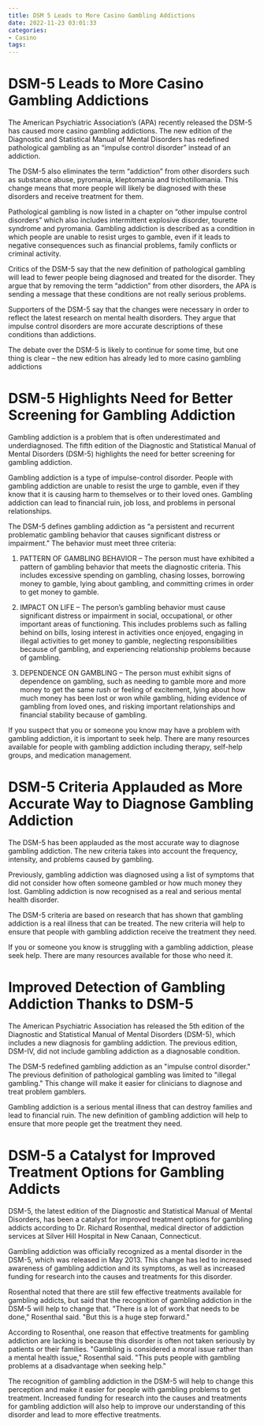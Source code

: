```yaml
---
title: DSM 5 Leads to More Casino Gambling Addictions
date: 2022-11-23 03:01:33
categories:
- Casino
tags:
---
```



#  DSM-5 Leads to More Casino Gambling Addictions

The American Psychiatric Association’s (APA) recently released the DSM-5 has caused more casino gambling addictions. The new edition of the Diagnostic and Statistical Manual of Mental Disorders has redefined pathological gambling as an “impulse control disorder” instead of an addiction.

The DSM-5 also eliminates the term “addiction” from other disorders such as substance abuse, pyromania, kleptomania and trichotillomania. This change means that more people will likely be diagnosed with these disorders and receive treatment for them.

Pathological gambling is now listed in a chapter on “other impulse control disorders” which also includes intermittent explosive disorder, tourette syndrome and pyromania. Gambling addiction is described as a condition in which people are unable to resist urges to gamble, even if it leads to negative consequences such as financial problems, family conflicts or criminal activity.

Critics of the DSM-5 say that the new definition of pathological gambling will lead to fewer people being diagnosed and treated for the disorder. They argue that by removing the term “addiction” from other disorders, the APA is sending a message that these conditions are not really serious problems.

Supporters of the DSM-5 say that the changes were necessary in order to reflect the latest research on mental health disorders. They argue that impulse control disorders are more accurate descriptions of these conditions than addictions.

The debate over the DSM-5 is likely to continue for some time, but one thing is clear – the new edition has already led to more casino gambling addictions

#  DSM-5 Highlights Need for Better Screening for Gambling Addiction

Gambling addiction is a problem that is often underestimated and underdiagnosed. The fifth edition of the Diagnostic and Statistical Manual of Mental Disorders (DSM-5) highlights the need for better screening for gambling addiction.

Gambling addiction is a type of impulse-control disorder. People with gambling addiction are unable to resist the urge to gamble, even if they know that it is causing harm to themselves or to their loved ones. Gambling addiction can lead to financial ruin, job loss, and problems in personal relationships.

The DSM-5 defines gambling addiction as “a persistent and recurrent problematic gambling behavior that causes significant distress or impairment.” The behavior must meet three criteria:

1. PATTERN OF GAMBLING BEHAVIOR – The person must have exhibited a pattern of gambling behavior that meets the diagnostic criteria. This includes excessive spending on gambling, chasing losses, borrowing money to gamble, lying about gambling, and committing crimes in order to get money to gamble.

2. IMPACT ON LIFE – The person’s gambling behavior must cause significant distress or impairment in social, occupational, or other important areas of functioning. This includes problems such as falling behind on bills, losing interest in activities once enjoyed, engaging in illegal activities to get money to gamble, neglecting responsibilities because of gambling, and experiencing relationship problems because of gambling.

3. DEPENDENCE ON GAMBLING – The person must exhibit signs of dependence on gambling, such as needing to gamble more and more money to get the same rush or feeling of excitement, lying about how much money has been lost or won while gambling, hiding evidence of gambling from loved ones, and risking important relationships and financial stability because of gambling.

If you suspect that you or someone you know may have a problem with gambling addiction, it is important to seek help. There are many resources available for people with gambling addiction including therapy, self-help groups, and medication management.

#  DSM-5 Criteria Applauded as More Accurate Way to Diagnose Gambling Addiction

The DSM-5 has been applauded as the most accurate way to diagnose gambling addiction. The new criteria takes into account the frequency, intensity, and problems caused by gambling.

Previously, gambling addiction was diagnosed using a list of symptoms that did not consider how often someone gambled or how much money they lost. Gambling addiction is now recognised as a real and serious mental health disorder.

The DSM-5 criteria are based on research that has shown that gambling addiction is a real illness that can be treated. The new criteria will help to ensure that people with gambling addiction receive the treatment they need.

If you or someone you know is struggling with a gambling addiction, please seek help. There are many resources available for those who need it.

#  Improved Detection of Gambling Addiction Thanks to DSM-5

The American Psychiatric Association has released the 5th edition of the Diagnostic and Statistical Manual of Mental Disorders (DSM-5), which includes a new diagnosis for gambling addiction. The previous edition, DSM-IV, did not include gambling addiction as a diagnosable condition.

The DSM-5 redefined gambling addiction as an "impulse control disorder." The previous definition of pathological gambling was limited to "illegal gambling." This change will make it easier for clinicians to diagnose and treat problem gamblers.

Gambling addiction is a serious mental illness that can destroy families and lead to financial ruin. The new definition of gambling addiction will help to ensure that more people get the treatment they need.

#  DSM-5 a Catalyst for Improved Treatment Options for Gambling Addicts

DSM-5, the latest edition of the Diagnostic and Statistical Manual of Mental Disorders, has been a catalyst for improved treatment options for gambling addicts according to Dr. Richard Rosenthal, medical director of addiction services at Silver Hill Hospital in New Canaan, Connecticut.

Gambling addiction was officially recognized as a mental disorder in the DSM-5, which was released in May 2013. This change has led to increased awareness of gambling addiction and its symptoms, as well as increased funding for research into the causes and treatments for this disorder.

Rosenthal noted that there are still few effective treatments available for gambling addicts, but said that the recognition of gambling addiction in the DSM-5 will help to change that. "There is a lot of work that needs to be done," Rosenthal said. "But this is a huge step forward."

According to Rosenthal, one reason that effective treatments for gambling addiction are lacking is because this disorder is often not taken seriously by patients or their families. "Gambling is considered a moral issue rather than a mental health issue," Rosenthal said. "This puts people with gambling problems at a disadvantage when seeking help."

The recognition of gambling addiction in the DSM-5 will help to change this perception and make it easier for people with gambling problems to get treatment. Increased funding for research into the causes and treatments for gambling addiction will also help to improve our understanding of this disorder and lead to more effective treatments.